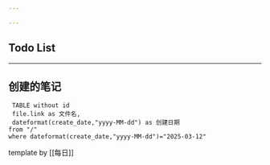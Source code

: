 ```yaml
---

---
```




## Todo List



---

## 创建的笔记
```dataview
 TABLE without id
 file.link as 文件名,
 dateformat(create_date,"yyyy-MM-dd") as 创建日期
from "/"
where dateformat(create_date,"yyyy-MM-dd")="2025-03-12"
```









template by [[每日]]

